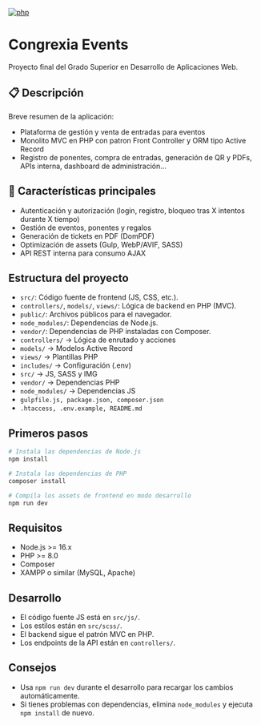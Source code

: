 [![php](https://img.shields.io/badge/php-8.x-blue)]()

# Congrexia Events

Proyecto final del Grado Superior en Desarrollo de Aplicaciones Web.

## 📋 Descripción  
Breve resumen de la aplicación:  
- Plataforma de gestión y venta de entradas para eventos  
- Monolito MVC en PHP con patron Front Controller y ORM tipo Active Record 
- Registro de ponentes, compra de entradas, generación de QR y PDFs, APIs interna, dashboard de administración…

## 🚀 Características principales  
- Autenticación y autorización (login, registro, bloqueo tras X intentos durante X tiempo)  
- Gestión de eventos, ponentes y regalos  
- Generación de tickets en PDF (DomPDF)  
- Optimización de assets (Gulp, WebP/AVIF, SASS)  
- API REST interna para consumo AJAX 

## Estructura del proyecto

- `src/`: Código fuente de frontend (JS, CSS, etc.).
- `controllers/`, `models/`, `views/`: Lógica de backend en PHP (MVC).
- `public/`: Archivos públicos para el navegador.
- `node_modules/`: Dependencias de Node.js.
- `vendor/`: Dependencias de PHP instaladas con Composer.
- `controllers/` → Lógica de enrutado y acciones
- `models/` → Modelos Active Record
- `views/` → Plantillas PHP
- `includes/` → Configuración (.env)
- `src/` → JS, SASS y IMG
- `vendor/` → Dependencias PHP
- `node_modules/` → Dependencias JS
- `gulpfile.js, package.json, composer.json`
- `.htaccess, .env.example, README.md`

## Primeros pasos

```bash
# Instala las dependencias de Node.js
npm install

# Instala las dependencias de PHP
composer install

# Compila los assets de frontend en modo desarrollo
npm run dev
```

## Requisitos

- Node.js >= 16.x
- PHP >= 8.0
- Composer
- XAMPP o similar (MySQL, Apache)

## Desarrollo

- El código fuente JS está en `src/js/`.
- Los estilos están en `src/scss/`.
- El backend sigue el patrón MVC en PHP.
- Los endpoints de la API están en `controllers/`.

## Consejos

- Usa `npm run dev` durante el desarrollo para recargar los cambios automáticamente.
- Si tienes problemas con dependencias, elimina `node_modules` y ejecuta `npm install` de nuevo.

